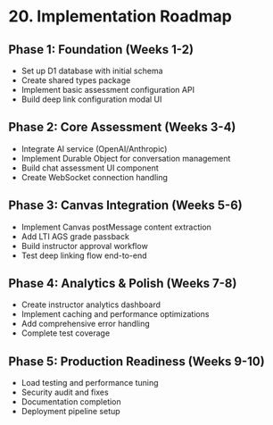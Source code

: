 # 20. Implementation Roadmap

## Phase 1: Foundation (Weeks 1-2)

- Set up D1 database with initial schema
- Create shared types package
- Implement basic assessment configuration API
- Build deep link configuration modal UI

## Phase 2: Core Assessment (Weeks 3-4)

- Integrate AI service (OpenAI/Anthropic)
- Implement Durable Object for conversation management
- Build chat assessment UI component
- Create WebSocket connection handling

## Phase 3: Canvas Integration (Weeks 5-6)

- Implement Canvas postMessage content extraction
- Add LTI AGS grade passback
- Build instructor approval workflow
- Test deep linking flow end-to-end

## Phase 4: Analytics & Polish (Weeks 7-8)

- Create instructor analytics dashboard
- Implement caching and performance optimizations
- Add comprehensive error handling
- Complete test coverage

## Phase 5: Production Readiness (Weeks 9-10)

- Load testing and performance tuning
- Security audit and fixes
- Documentation completion
- Deployment pipeline setup
